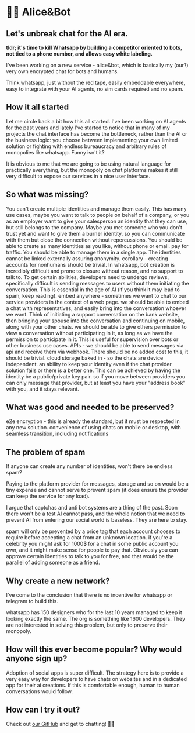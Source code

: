 # 👧🤖 Alice&Bot

## Let's unbreak chat for the AI era.

**tldr; it's time to kill Whatsapp by building a competitor oriented to bots,
not tied to a phone number, and allows easy white labeling.**

I've been working on a new service - alice&bot, which is basically my (our?)
very own encrypted chat for bots and humans.

Think whatsapp, just without the red tape, easily embeddable everywhere, easy to
integrate with your AI agents, no sim cards required and no spam.

## How it all started

Let me circle back a bit how this all started. I've been working on AI agents
for the past years and lately I've started to notice that in many of my projects
the chat interface has become the bottleneck, rather than the AI or the business
logic: you choose between implementing your own limited solution or fighting
with endless bureaucracy and arbitrary rules of monopolies like whatsapp. Funny
isn't it?

It is obvious to me that we are going to be using natural language for
practically everything, but the monopoly on chat platforms makes it still very
difficult to expose our services in a nice user interface.

## So what was missing?

You can't create multiple identities and manage them easily. This has many use
cases, maybe you want to talk to people on behalf of a company, or you as an
employer want to give your salesperson an identity that they can use, but still
belongs to the company. Maybe you met someone who you don't trust yet and want
to give them a burner identity, so you can communicate with them but close the
connection without repercussions. You should be able to create as many
identities as you like, without phone or email. pay for traffic. You should be
able to manage them in a single app. The identities cannot be linked externally
assuring anonymity. corollary - creating accounts for nonhumans should be
trivial. In whatsapp, bot creation is incredibly difficult and prone to closure
without reason, and no support to talk to. To get certain abilities, developers
need to undergo reviews, specifically difficult is sending messages to users
without them initiating the conversation. This is essential in the age of AI (if
you think it may lead to spam, keep reading). embed anywhere - sometimes we want
to chat to our service providers in the context of a web page. we should be able
to embed a chat with representatives, and easily bring into the conversation
whoever we want. Think of initiating a support conversation on the bank website,
then bringing your spouse into the conversation and continuing on mobile, along
with your other chats. we should be able to give others permission to view a
conversation without participating in it, as long as we have the permission to
participate in it. This is useful for supervision over bots or other business
use cases. APIs - we should be able to send messages via api and receive them
via webhook. There should be no added cost to this, it should be trivial. cloud
storage baked in - so the chats are device independent. an ability to keep your
identity even if the chat provider solution fails or there is a better one. This
can be achieved by having the identity be a public/private key pair. so if you
move between providers you can only message that provider, but at least you have
your "address book" with you, and it stays relevant.

## What was good and needed to be preserved?

e2e encryption - this is already the standard, but it must be respected in any
new solution. convenience of using chats on mobile or desktop, with seamless
transition, including notifications

## The problem of spam

If anyone can create any number of identities, won't there be endless spam?

Paying to the platform provider for messages, storage and so on would be a tiny
expense and cannot serve to prevent spam (it does ensure the provider can keep
the service for any load).

I argue that captchas and anti bot systems are a thing of the past. Soon there
won't be a test AI cannot pass, and the whole notion that we need to prevent AI
from entering our social world is baseless. They are here to stay.

spam will only be prevented by a price tag that each account chooses to require
before accepting a chat from an unknown location. if you're a celebrity you
might ask for 1000$ for a chat in some public account you own, and it might make
sense for people to pay that. Obviously you can approve certain identities to
talk to you for free, and that would be the parallel of adding someone as a
friend.

## Why create a new network?

I've come to the conclusion that there is no incentive for whatsapp or telegram
to build this.

whatsapp has 150 designers who for the last 10 years managed to keep it looking
exactly the same. The org is something like 1600 developers. They are not
interested in solving this problem, but only to preserve their monopoly.

## How will this ever become popular? Why would anyone sign up?

Adoption of social apps is super difficult. The strategy here is to provide a
very easy way for developers to have chats on websites and in a dedicated app
for their ai creations. If this is comfortable enough, human to human
conversations would follow.

## How can I try it out?

Check out [our GitHub](https://github.com/uriva/alice-and-bot) and get to
chatting! 👧🤖
